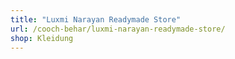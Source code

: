 ```yaml
---
title: "Luxmi Narayan Readymade Store"
url: /cooch-behar/luxmi-narayan-readymade-store/
shop: Kleidung
---
```

